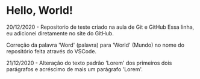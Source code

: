 # Hello, World!
 20/12/2020 - Repositorio de teste criado na aula de Git e GitHub
Essa linha, eu adicionei diretamente no site do GitHub.

Correção da palavra 'Word' (palavra) para 'World' (Mundo) no nome do repositório feita através do VSCode.

21/12/2020 - Alteração do texto padrão 'Lorem' dos primeiros dois parágrafos e acréscimo de mais um parágrafo 'Lorem'. 